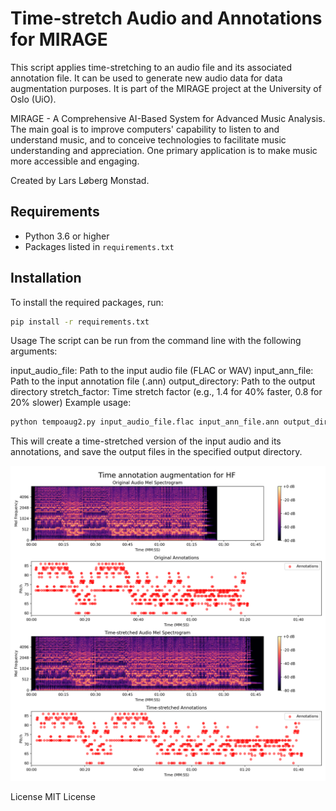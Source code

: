 # Time-stretch Audio and Annotations for MIRAGE

This script applies time-stretching to an audio file and its associated annotation file. It can be used to generate new audio data for data augmentation purposes. It is part of the MIRAGE project at the University of Oslo (UiO).

MIRAGE - A Comprehensive AI-Based System for Advanced Music Analysis. The main goal is to improve computers' capability to listen to and understand music, and to conceive technologies to facilitate music understanding and appreciation. One primary application is to make music more accessible and engaging.

Created by Lars Løberg Monstad.


## Requirements

- Python 3.6 or higher
- Packages listed in `requirements.txt`

## Installation

To install the required packages, run:

```bash
pip install -r requirements.txt
```

Usage
The script can be run from the command line with the following arguments:

input_audio_file: Path to the input audio file (FLAC or WAV)
input_ann_file: Path to the input annotation file (.ann)
output_directory: Path to the output directory
stretch_factor: Time stretch factor (e.g., 1.4 for 40% faster, 0.8 for 20% slower)
Example usage:

```bash
python tempoaug2.py input_audio_file.flac input_ann_file.ann output_directory 1.4
```
This will create a time-stretched version of the input audio and its annotations, and save the output files in the specified output directory.

![alt text](https://raw.githubusercontent.com/LarsMonstad/Mirage-TimeStretch/main/plot2.png)

License
MIT License
